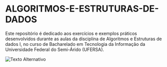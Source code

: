 # ALGORITMOS-E-ESTRUTURAS-DE-DADOS

Este repositório é dedicado aos exercícios e exemplos práticos desenvolvidos durante as aulas da disciplina de Algoritmos e Estruturas de dados I, no curso de Bacharelado em Tecnologia da Informação da Universidade Federal do Semi-Árido (UFERSA).

![Texto Alternativo](https://github.com/OtavioMartins08/ALGORITMOS-E-ESTRUTURAS-DE-DADOS-I/assets/120338793/639551d3-e341-4b92-b4cf-835fdbdf412d)



